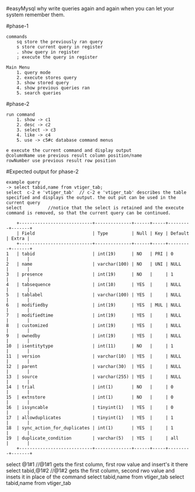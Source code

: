 #easyMysql
why write queries again and again when you can let your system remember them.

#phase-1

	commands
		sq store the previously ran query
		s store current query in register
		. show query in register
		; execute the query in register

	Main Menu
		1. query mode
		2. execute stores query
		3. show stored query
		4. show previous queries ran
		5. search queries

#phase-2

	run command 
		1. show -> c1
		2. desc -> c2
		3. select -> c3
		4. like -> c4
		5. use -> c5#c database command menus

	e execute the current command and display output
	@columnName use previous result column position/name
	rowNumber use previous result row position

#Expected output for phase-2

	example query 
	-> select tabid,name from vtiger_tab;
	select  c-2 e 'vtiger_tab' 	// c-2 e 'vtiger_tab' describes the table specified and displays the output. the out put can be used in the current query
	select 			//notice that the select is retained and the execute command is removed, so that the current query can be continued.

 		+----------------------------+--------------+------+-----+---------+-------+
 		| Field                      | Type         | Null | Key | Default | Extra |
 		+----------------------------+--------------+------+-----+---------+-------+
 	1	| tabid                      | int(19)      | NO   | PRI | 0       |       |
 	2	| name                       | varchar(100) | NO   | UNI | NULL    |       |
 	3	| presence                   | int(19)      | NO   |     | 1       |       |
 	4	| tabsequence                | int(10)      | YES  |     | NULL    |       |
 	5	| tablabel                   | varchar(100) | YES  |     | NULL    |       |
 	6	| modifiedby                 | int(19)      | YES  | MUL | NULL    |       |
	7	| modifiedtime               | int(19)      | YES  |     | NULL    |       |
 	8	| customized                 | int(19)      | YES  |     | NULL    |       |
 	9	| ownedby                    | int(19)      | YES  |     | NULL    |       |
 	10	| isentitytype               | int(11)      | NO   |     | 1       |       |
 	11	| version                    | varchar(10)  | YES  |     | NULL    |       |
 	12	| parent                     | varchar(30)  | YES  |     | NULL    |       |
 	13	| source                     | varchar(255) | YES  |     | NULL    |       |
 	14	| trial                      | int(1)       | NO   |     | 0       |       |
 	15	| extnstore                  | int(1)       | NO   |     | 0       |       |
 	16	| issyncable                 | tinyint(1)   | YES  |     | 0       |       |
 	17	| allowduplicates            | tinyint(1)   | YES  |     | 1       |       |
 	18	| sync_action_for_duplicates | int(1)       | YES  |     | 1       |       |
 	19	| duplicate_condition        | varchar(5)   | YES  |     | all     |       |
 		+----------------------------+--------------+------+-----+---------+-------+
 select @1#1			//@1#1 gets the first column, first row value and insert's it there
 select tabid,@1#2		//@1#2 gets the first column, second rwo value and insets it in place of the command
 select tabid,name from vtiger_tab
 select tabid,name from vtiger_tab
